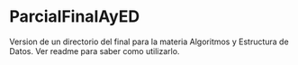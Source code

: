 # ParcialFinalAyED
Version de un directorio del final para la materia Algoritmos y Estructura de Datos. Ver readme para saber como utilizarlo.
